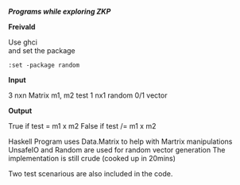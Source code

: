 ***Programs while exploring ZKP***

**Freivald**

Use ghci  
and set the package

```console
:set -package random
```

**Input** 

3 nxn Matrix m1, m2 test
1 nx1 random 0/1 vector

**Output**

True if test = m1 x m2
False if test /= m1 x m2

Haskell Program uses Data.Matrix to help with Martrix manipulations
UnsafeIO and Random are used for random vector generation
The implementation is still crude (cooked up in 20mins)

Two test scenarious are also included in the code.
